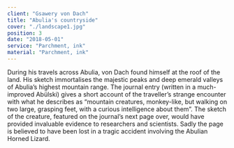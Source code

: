 ```yaml
---
client: "Gsawery von Dach"
title: "Abulia's countryside"
cover: "./landscape1.jpg"
position: 3
date: "2018-05-01"
service: "Parchment, ink"
material: "Parchment, ink"
---
```

During his travels across Abulia, von Dach found himself at the roof of the land. His sketch immortalises the majestic peaks and deep emerald valleys of Abulia’s highest mountain range.
The journal entry (written in a much-improved Abülski) gives a short account of the traveller’s strange encounter with what he describes as “mountain creatures, monkey-like, but walking on two large, grasping feet, with a curious intelligence about them”. 
The sketch of the creature, featured on the journal’s next page over, would have provided invaluable evidence to researchers and scientists. Sadly the page is believed to have been lost in a tragic accident involving the Abulian Horned Lizard.
